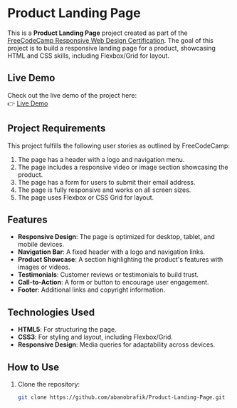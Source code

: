# Product Landing Page

This is a **Product Landing Page** project created as part of the [FreeCodeCamp Responsive Web Design Certification](https://www.freecodecamp.org/learn/2022/responsive-web-design/). The goal of this project is to build a responsive landing page for a product, showcasing HTML and CSS skills, including Flexbox/Grid for layout.

## Live Demo

Check out the live demo of the project here:  
👉 [Live Demo](https://abanobrafik.github.io/Product-Landing-Page/)

## Project Requirements

This project fulfills the following user stories as outlined by FreeCodeCamp:

1. The page has a header with a logo and navigation menu.
2. The page includes a responsive video or image section showcasing the product.
3. The page has a form for users to submit their email address.
4. The page is fully responsive and works on all screen sizes.
5. The page uses Flexbox or CSS Grid for layout.

## Features

- **Responsive Design**: The page is optimized for desktop, tablet, and mobile devices.
- **Navigation Bar**: A fixed header with a logo and navigation links.
- **Product Showcase**: A section highlighting the product's features with images or videos.
- **Testimonials**: Customer reviews or testimonials to build trust.
- **Call-to-Action**: A form or button to encourage user engagement.
- **Footer**: Additional links and copyright information.

## Technologies Used

- **HTML5**: For structuring the page.
- **CSS3**: For styling and layout, including Flexbox/Grid.
- **Responsive Design**: Media queries for adaptability across devices.

## How to Use

1. Clone the repository:
   ```bash
   git clone https://github.com/abanobrafik/Product-Landing-Page.git
